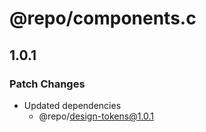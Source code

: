 # @repo/components.c

## 1.0.1

### Patch Changes

- Updated dependencies
  - @repo/design-tokens@1.0.1

